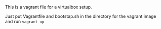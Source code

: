 This is a vagrant file for a virtualbox setup.

Just put Vagrantfile and bootstap.sh in the directory for the vagrant image and run `vagrant up`
